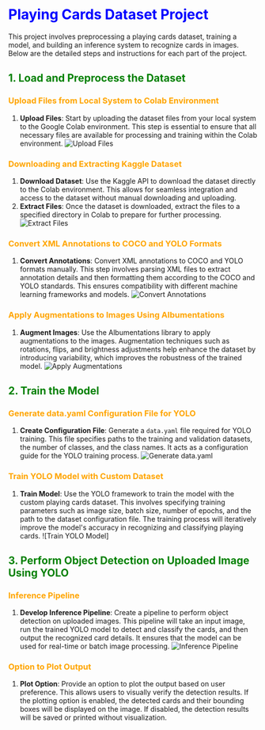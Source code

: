 
# <span style="color:blue">Playing Cards Dataset Project</span>

This project involves preprocessing a playing cards dataset, training a model, and building an inference system to recognize cards in images. Below are the detailed steps and instructions for each part of the project.

## <span style="color:green">1. Load and Preprocess the Dataset</span>

### <span style="color:orange">Upload Files from Local System to Colab Environment</span>
1. **Upload Files**: Start by uploading the dataset files from your local system to the Google Colab environment. This step is essential to ensure that all necessary files are available for processing and training within the Colab environment.
![Upload Files](https://colab.research.google.com/img/colab_favicon_256px.png)

### <span style="color:orange">Downloading and Extracting Kaggle Dataset</span>
1. **Download Dataset**: Use the Kaggle API to download the dataset directly to the Colab environment. This allows for seamless integration and access to the dataset without manual downloading and uploading.
2. **Extract Files**: Once the dataset is downloaded, extract the files to a specified directory in Colab to prepare for further processing.
![Extract Files](https://www.endtoend.ai/assets/blog/tutorial/kaggle-dataset-ubuntu/kaggle.png)

### <span style="color:orange">Convert XML Annotations to COCO and YOLO Formats</span>
1. **Convert Annotations**: Convert XML annotations to COCO and YOLO formats manually. This step involves parsing XML files to extract annotation details and then formatting them according to the COCO and YOLO standards. This ensures compatibility with different machine learning frameworks and models.
![Convert Annotations](https://cdn.prod.website-files.com/5d7b77b063a9066d83e1209c/63c95530d6212b58c4c9f8e3_HERO%20-%20Violet.jpg)

### <span style="color:orange">Apply Augmentations to Images Using Albumentations</span>
1. **Augment Images**: Use the Albumentations library to apply augmentations to the images. Augmentation techniques such as rotations, flips, and brightness adjustments help enhance the dataset by introducing variability, which improves the robustness of the trained model.
![Apply Augmentations](https://images.prismic.io/encord/a979b65f-f156-46fe-8634-4e0c22beb902_Online+vs+Offline+Data+Augmentation.jpg?auto=compress,format)

## <span style="color:green">2. Train the Model</span>

### <span style="color:orange">Generate data.yaml Configuration File for YOLO</span>
1. **Create Configuration File**: Generate a `data.yaml` file required for YOLO training. This file specifies paths to the training and validation datasets, the number of classes, and the class names. It acts as a configuration guide for the YOLO training process.
![Generate data.yaml](https://cdn.prod.website-files.com/645cec60ffb18d5ebb37da4b/665723782e31c063881c8df3_Screenshot1200.jpg)

### <span style="color:orange">Train YOLO Model with Custom Dataset</span>
1. **Train Model**: Use the YOLO framework to train the model with the custom playing cards dataset. This involves specifying training parameters such as image size, batch size, number of epochs, and the path to the dataset configuration file. The training process will iteratively improve the model's accuracy in recognizing and classifying playing cards.
![Train YOLO Model]

## <span style="color:green">3. Perform Object Detection on Uploaded Image Using YOLO</span>

### <span style="color:orange">Inference Pipeline</span>
1. **Develop Inference Pipeline**: Create a pipeline to perform object detection on uploaded images. This pipeline will take an input image, run the trained YOLO model to detect and classify the cards, and then output the recognized card details. It ensures that the model can be used for real-time or batch image processing.
![Inference Pipeline](https://deeplobe.ai/wp-content/uploads/2023/06/Object-detection-Real-world-applications-and-benefits.png)

### <span style="color:orange">Option to Plot Output</span>
1. **Plot Option**: Provide an option to plot the output based on user preference. This allows users to visually verify the detection results. If the plotting option is enabled, the detected cards and their bounding boxes will be displayed on the image. If disabled, the detection results will be saved or printed without visualization.


